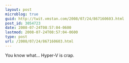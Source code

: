 ```yaml
---
layout: post
microblog: true
guid: http://twit.vmstan.com/2008/07/24/867160603.html
post_id: 3054723
date: 2008-07-24T08:57:04-0600
lastmod: 2008-07-24T08:57:04-0600
type: post
url: /2008/07/24/867160603.html
---
```

You know what... Hyper-V is crap.
